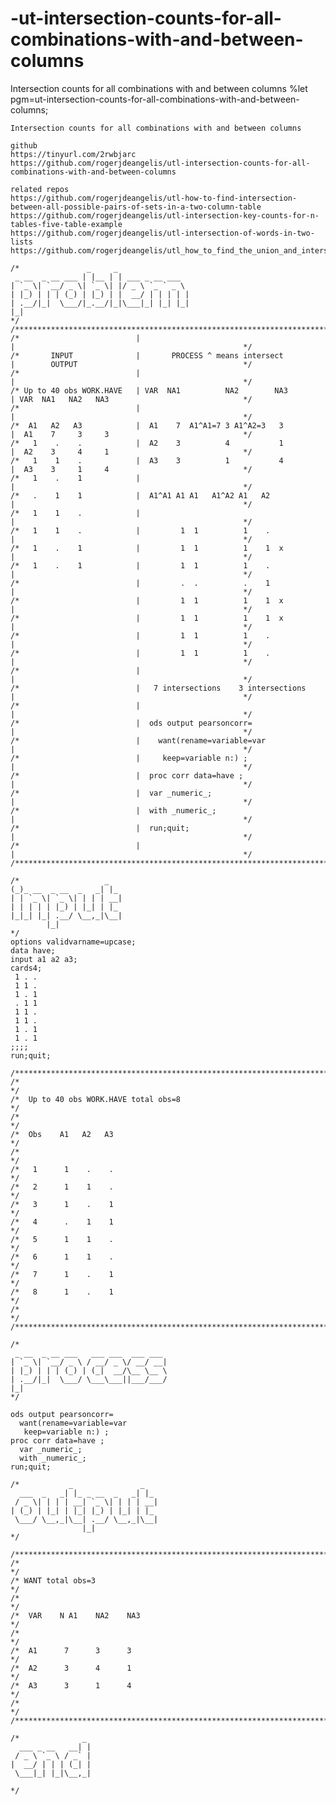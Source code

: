 # -ut-intersection-counts-for-all-combinations-with-and-between-columns
Intersection counts for all combinations with and between columns
    %let pgm=ut-intersection-counts-for-all-combinations-with-and-between-columns;

    Intersection counts for all combinations with and between columns

    github                                                                                                  
    https://tinyurl.com/2rwbjarc                                                                            
    https://github.com/rogerjdeangelis/utl-intersection-counts-for-all-combinations-with-and-between-columns

    related repos
    https://github.com/rogerjdeangelis/utl-how-to-find-intersection-between-all-possible-pairs-of-sets-in-a-two-column-table
    https://github.com/rogerjdeangelis/utl-intersection-key-counts-for-n-tables-five-table-example
    https://github.com/rogerjdeangelis/utl-intersection-of-words-in-two-lists
    https://github.com/rogerjdeangelis/utl_how_to_find_the_union_and_intersection_of_words_in_two_strings_nlp

    /*               _     _
     _ __  _ __ ___ | |__ | | ___ _ __ ___
    | `_ \| `__/ _ \| `_ \| |/ _ \ `_ ` _ \
    | |_) | | | (_) | |_) | |  __/ | | | | |
    | .__/|_|  \___/|_.__/|_|\___|_| |_| |_|
    |_|
    */
    /**************************************************************************************************************************/
    /*                          |                                         |                                                   */
    /*       INPUT              |       PROCESS ^ means intersect         |        OUTPUT                                     */
    /*                          |                                         |                                                   */
    /* Up to 40 obs WORK.HAVE   | VAR  NA1          NA2        NA3        | VAR  NA1   NA2   NA3                              */
    /*                          |                                         |                                                   */
    /*  A1   A2   A3            |  A1    7  A1^A1=7 3 A1^A2=3   3         |  A1    7     3     3                              */
    /*   1    .    .            |  A2    3          4           1         |  A2    3     4     1                              */
    /*   1    1    .            |  A3    3          1           4         |  A3    3     1     4                              */
    /*   1    .    1            |                                         |                                                   */
    /*   .    1    1            |  A1^A1 A1 A1   A1^A2 A1   A2            |                                                   */
    /*   1    1    .            |                                         |                                                   */
    /*   1    1    .            |         1  1          1    .            |                                                   */
    /*   1    .    1            |         1  1          1    1  x         |                                                   */
    /*   1    .    1            |         1  1          1    .            |                                                   */
    /*                          |         .  .          .    1            |                                                   */
    /*                          |         1  1          1    1  x         |                                                   */
    /*                          |         1  1          1    1  x         |                                                   */
    /*                          |         1  1          1    .            |                                                   */
    /*                          |         1  1          1    .            |                                                   */
    /*                          |                                         |                                                   */
    /*                          |   7 intersections    3 intersections    |                                                   */
    /*                          |                                         |                                                   */
    /*                          |  ods output pearsoncorr=                |                                                   */
    /*                          |    want(rename=variable=var             |                                                   */
    /*                          |     keep=variable n:) ;                 |                                                   */
    /*                          |  proc corr data=have ;                  |                                                   */
    /*                          |  var _numeric_;                         |                                                   */
    /*                          |  with _numeric_;                        |                                                   */
    /*                          |  run;quit;                              |                                                   */
    /*                          |                                         |                                                   */
    /**************************************************************************************************************************/

    /*                   _
    (_)_ __  _ __  _   _| |_
    | | `_ \| `_ \| | | | __|
    | | | | | |_) | |_| | |_
    |_|_| |_| .__/ \__,_|\__|
            |_|
    */
    options validvarname=upcase;
    data have;
    input a1 a2 a3;
    cards4;
     1 . .
     1 1 .
     1 . 1
     . 1 1
     1 1 .
     1 1 .
     1 . 1
     1 . 1
    ;;;;
    run;quit;

    /**************************************************************************************************************************/
    /*                                                                                                                        */
    /*  Up to 40 obs WORK.HAVE total obs=8                                                                                    */
    /*                                                                                                                        */
    /*  Obs    A1   A2   A3                                                                                                   */
    /*                                                                                                                        */
    /*   1      1    .    .                                                                                                   */
    /*   2      1    1    .                                                                                                   */
    /*   3      1    .    1                                                                                                   */
    /*   4      .    1    1                                                                                                   */
    /*   5      1    1    .                                                                                                   */
    /*   6      1    1    .                                                                                                   */
    /*   7      1    .    1                                                                                                   */
    /*   8      1    .    1                                                                                                   */
    /*                                                                                                                        */
    /**************************************************************************************************************************/

    /*
     _ __  _ __ ___   ___ ___  ___ ___
    | `_ \| `__/ _ \ / __/ _ \/ __/ __|
    | |_) | | | (_) | (_|  __/\__ \__ \
    | .__/|_|  \___/ \___\___||___/___/
    |_|
    */

    ods output pearsoncorr=
      want(rename=variable=var
       keep=variable n:) ;
    proc corr data=have ;
      var _numeric_;
      with _numeric_;
    run;quit;

    /*           _               _
      ___  _   _| |_ _ __  _   _| |_
     / _ \| | | | __| `_ \| | | | __|
    | (_) | |_| | |_| |_) | |_| | |_
     \___/ \__,_|\__| .__/ \__,_|\__|
                    |_|
    */

    /**************************************************************************************************************************/
    /*                                                                                                                        */
    /* WANT total obs=3                                                                                                       */
    /*                                                                                                                        */
    /*  VAR    N A1    NA2    NA3                                                                                             */
    /*                                                                                                                        */
    /*  A1      7      3      3                                                                                               */
    /*  A2      3      4      1                                                                                               */
    /*  A3      3      1      4                                                                                               */
    /*                                                                                                                        */
    /**************************************************************************************************************************/

    /*              _
      ___ _ __   __| |
     / _ \ `_ \ / _` |
    |  __/ | | | (_| |
     \___|_| |_|\__,_|

    */
